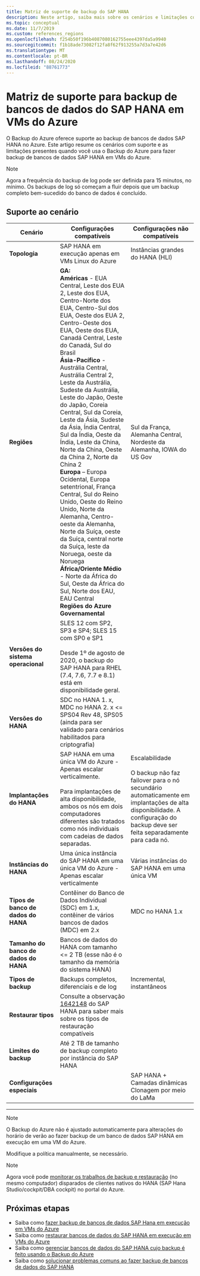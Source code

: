 ```yaml
---
title: Matriz de suporte de backup do SAP HANA
description: Neste artigo, saiba mais sobre os cenários e limitações compatíveis ao usar o backup do Azure para fazer backup de bancos de dados do SAP HANA em VMs do Azure.
ms.topic: conceptual
ms.date: 11/7/2019
ms.custom: references_regions
ms.openlocfilehash: f254b50f196b4087080162755eee4397da5a9940
ms.sourcegitcommit: f1b18ade73082f12fa8f62f913255a7d3a7e42d6
ms.translationtype: MT
ms.contentlocale: pt-BR
ms.lasthandoff: 08/24/2020
ms.locfileid: "88761773"
---
```

# <a name="support-matrix-for-backup-of-sap-hana-databases-on-azure-vms"></a>Matriz de suporte para backup de bancos de dados do SAP HANA em VMs do Azure

O Backup do Azure oferece suporte ao backup de bancos de dados SAP HANA no Azure. Este artigo resume os cenários com suporte e as limitações presentes quando você usa o Backup do Azure para fazer backup de bancos de dados SAP HANA em VMs do Azure.

> [!NOTE]
> Agora a frequência do backup de log pode ser definida para 15 minutos, no mínimo. Os backups de log só começam a fluir depois que um backup completo bem-sucedido do banco de dados é concluído.

## <a name="scenario-support"></a>Suporte ao cenário

| **Cenário**               | **Configurações compatíveis**                                | **Configurações não compatíveis**                              |
| -------------------------- | ------------------------------------------------------------ | ------------------------------------------------------------ |
| **Topologia**               | SAP HANA em execução apenas em VMs Linux do Azure                    | Instâncias grandes do HANA (HLI)                                   |
| **Regiões**                   | **GA:**<br> **Américas**  - EUA Central, Leste dos EUA 2, Leste dos EUA, Centro-Norte dos EUA, Centro-Sul dos EUA, Oeste dos EUA 2, Centro-Oeste dos EUA, Oeste dos EUA, Canadá Central, Leste do Canadá, Sul do Brasil <br> **Ásia-Pacífico**  - Austrália Central, Austrália Central 2, Leste da Austrália, Sudeste da Austrália, Leste do Japão, Oeste do Japão, Coreia Central, Sul da Coreia, Leste da Ásia, Sudeste da Ásia, Índia Central, Sul da Índia, Oeste da Índia, Leste da China, Norte da China, Oeste da China 2, Norte da China 2 <br> **Europa** – Europa Ocidental, Europa setentrional, França Central, Sul do Reino Unido, Oeste do Reino Unido, Norte da Alemanha, Centro-oeste da Alemanha, Norte da Suíça, oeste da Suíça, central norte da Suíça, leste da Noruega, oeste da Noruega <br> **África/Oriente Médio** - Norte da África do Sul, Oeste da África do Sul, Norte dos EAU, EAU Central  <BR>  **Regiões do Azure Governamental** | Sul da França, Alemanha Central, Nordeste da Alemanha, IOWA do US Gov |
| **Versões do sistema operacional**            | SLES 12 com SP2, SP3 e SP4; SLES 15 com SP0 e SP1 <br><br>  Desde 1º de agosto de 2020, o backup do SAP HANA para RHEL (7.4, 7.6, 7.7 e 8.1) está em disponibilidade geral.                |                                             |
| **Versões do HANA**          | SDC no HANA 1. x, MDC no HANA 2. x <= SPS04 Rev 48, SPS05 (ainda para ser validado para cenários habilitados para criptografia)      |                                                            |
| **Implantações do HANA**       | SAP HANA em uma única VM do Azure - Apenas escalar verticalmente. <br><br> Para implantações de alta disponibilidade, ambos os nós em dois computadores diferentes são tratados como nós individuais com cadeias de dados separadas.               | Escalabilidade <br><br> O backup não faz failover para o nó secundário automaticamente em implantações de alta disponibilidade. A configuração do backup deve ser feita separadamente para cada nó.                                           |
| **Instâncias do HANA**         | Uma única instância do SAP HANA em uma única VM do Azure - Apenas escalar verticalmente | Várias instâncias do SAP HANA em uma única VM                  |
| **Tipos de banco de dados do HANA**    | Contêiner do Banco de Dados Individual (SDC) em 1.x, contêiner de vários bancos de dados (MDC) em 2.x | MDC no HANA 1.x                                              |
| **Tamanho do banco de dados do HANA**     | Bancos de dados do HANA com tamanho <= 2 TB (esse não é o tamanho da memória do sistema HANA)               |                                                              |
| **Tipos de backup**           | Backups completos, diferenciais e de log                          | Incremental, instantâneos                                       |
| **Restaurar tipos**          | Consulte a observação [1642148](https://launchpad.support.sap.com/#/notes/1642148) do SAP HANA para saber mais sobre os tipos de restauração compatíveis |                                                              |
| **Limites do backup**          | Até 2 TB de tamanho de backup completo por instância do SAP HANA         |                                                              |
| **Configurações especiais** |                                                              | SAP HANA + Camadas dinâmicas <br>  Clonagem por meio do LaMa        |

------

>[!NOTE]
>O Backup do Azure não é ajustado automaticamente para alterações do horário de verão ao fazer backup de um banco de dados SAP HANA em execução em uma VM do Azure.
>
>Modifique a política manualmente, se necessário.

> [!NOTE]
> Agora você pode [monitorar os trabalhos de backup e restauração](./sap-hana-db-manage.md#monitor-manual-backup-jobs-in-the-portal) (no mesmo computador) disparados de clientes nativos do HANA (SAP Hana Studio/cockpit/DBA cockpit) no portal do Azure.

## <a name="next-steps"></a>Próximas etapas

* Saiba como [fazer backup de bancos de dados SAP Hana em execução em VMs do Azure](./backup-azure-sap-hana-database.md)
* Saiba como [restaurar bancos de dados do SAP HANA em execução em VMs do Azure](./sap-hana-db-restore.md)
* Saiba como [gerenciar bancos de dados do SAP HANA cujo backup é feito usando o Backup do Azure](sap-hana-db-manage.md)
* Saiba como [solucionar problemas comuns ao fazer backup de bancos de dados do SAP HANA](./backup-azure-sap-hana-database-troubleshoot.md)
